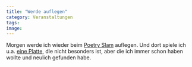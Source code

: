 ```yaml
---
title: "Werde auflegen"
category: Veranstaltungen
tags: 
image: 
---
```


Morgen werde ich wieder beim [Poetry Slam](http://www.planetslam.de/munichslam.php) auflegen. Und dort spiele ich u.a. [eine Platte](http://www.youtube.com/watch?v=nJFnZ7saYY4), die nicht besonders ist, aber die ich immer schon haben wollte und neulich gefunden habe.